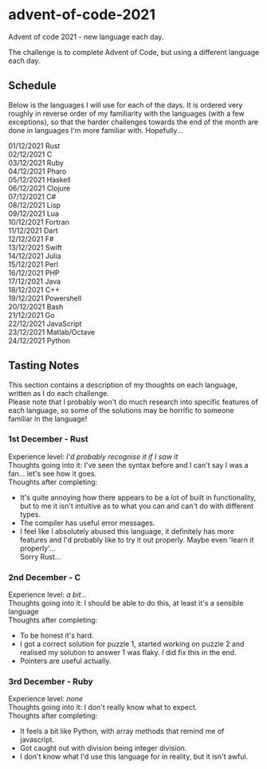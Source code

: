 # advent-of-code-2021

Advent of code 2021 - new language each day.

The challenge is to complete Advent of Code, but using a different language each day.

## Schedule
Below is the languages I will use for each of the days. It is ordered very roughly in reverse order of my familiarity with the languages (with a few exceptions), so that the harder challenges towards the end of the month are done in languages I'm more familiar with. Hopefully...

01/12/2021	Rust  
02/12/2021	C  
03/12/2021	Ruby  
04/12/2021	Pharo  
05/12/2021	Haskell  
06/12/2021	Clojure  
07/12/2021	C#  
08/12/2021	Lisp  
09/12/2021	Lua  
10/12/2021	Fortran  
11/12/2021	Dart  
12/12/2021	F#  
13/12/2021	Swift  
14/12/2021	Julia  
15/12/2021	Perl  
16/12/2021	PHP  
17/12/2021	Java  
18/12/2021	C++  
19/12/2021	Powershell  
20/12/2021	Bash  
21/12/2021	Go  
22/12/2021	JavaScript  
23/12/2021	Matlab/Octave  
24/12/2021	Python  

## Tasting Notes
This section contains a description of my thoughts on each language, written as I do each challenge.  
Please note that I probably won't do much research into specific features of each language, so some of the solutions may be horrific to someone familiar in the language!  
### 1st December - Rust
Experience level: _I'd probably recognise it if I saw it_  
Thoughts going into it: I've seen the syntax before and I can't say I was a fan... let's see how it goes.  
Thoughts after completing: 
- It's quite annoying how there appears to be a lot of built in functionality, but to me it isn't intuitive as to what you can and can't do with different types.  
- The compiler has useful error messages.
- I feel like I absolutely abused this language, it definitely has more features and I'd probably like to try it out properly. Maybe even 'learn it properly'...  
Sorry Rust... 
### 2nd December - C
Experience level: _a bit..._  
Thoughts going into it: I should be able to do this, at least it's a sensible language  
Thoughts after completing:  
- To be honest it's hard.
- I got a correct solution for puzzle 1, started working on puzzle 2 and realised my solution to answer 1 was flaky. I did fix this in the end.
- Pointers are useful actually.
### 3rd December - Ruby
Experience level: _none_  
Thoughts going into it: I don't really know what to expect.  
Thoughts after completing:
- It feels a bit like Python, with array methods that remind me of javascript.  
- Got caught out with division being integer division.  
- I don't know what I'd use this language for in reality, but it isn't awful.  
